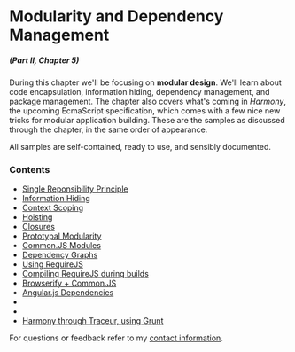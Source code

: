 # Modularity and Dependency Management

##### _(Part II, Chapter 5)_

During this chapter we'll be focusing on **modular design**. We'll learn about code encapsulation, information hiding, dependency management, and package management. The chapter also covers what's coming in _Harmony_, the upcoming EcmaScript specification, which comes with a few nice new tricks for modular application building. These are the samples as discussed through the chapter, in the same order of appearance.

All samples are self-contained, ready to use, and sensibly documented.

### Contents

- [Single Reponsibility Principle](https://github.com/bevacqua/buildfirst/tree/master/ch05/01_single-responsibility-principle)
- [Information Hiding](https://github.com/bevacqua/buildfirst/tree/master/ch05/02_information-hiding)
- [Context Scoping](https://github.com/bevacqua/buildfirst/tree/master/ch05/03_context-scoping)
- [Hoisting](https://github.com/bevacqua/buildfirst/tree/master/ch05/04_hoisting)
- [Closures](https://github.com/bevacqua/buildfirst/tree/master/ch05/05_closures)
- [Prototypal Modularity](https://github.com/bevacqua/buildfirst/tree/master/ch05/06_prototypal-modularity)
- [Common.JS Modules](https://github.com/bevacqua/buildfirst/tree/master/ch05/07_commonjs-modules)
- [Dependency Graphs](https://github.com/bevacqua/buildfirst/tree/master/ch05/08_dependency-graphs)
- [Using RequireJS](https://github.com/bevacqua/buildfirst/tree/master/ch05/09_requirejs-usage)
- [Compiling RequireJS during builds](https://github.com/bevacqua/buildfirst/tree/master/ch05/10_requirejs-grunt)
- [Browserify + Common.JS](https://github.com/bevacqua/buildfirst/tree/master/ch05/11_browserify-cjs)
- [Angular.js Dependencies](https://github.com/bevacqua/buildfirst/tree/master/ch05/12_angularjs-dependencies)
-
-
- [Harmony through Traceur, using Grunt](https://github.com/bevacqua/buildfirst/tree/master/ch05/15_harmony-traceur)

For questions or feedback refer to my [contact information](https://github.com/bevacqua/buildfirst#feedback).
